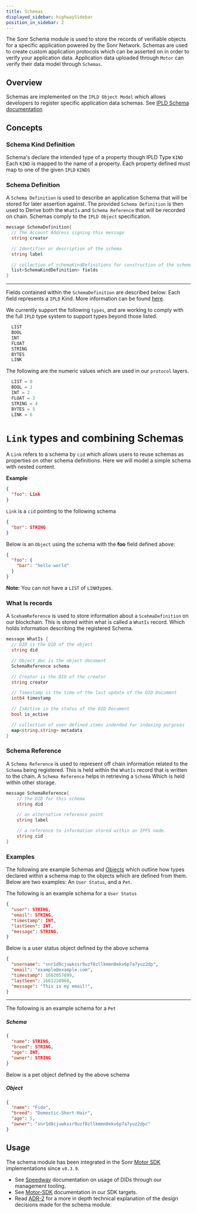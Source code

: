 ```yaml
---
title: Schemas
displayed_sidebar: highwaySidebar
position_in_sidebar: 2
---
```


The Sonr Schema module is used to store the records of verifiable objects for a specific application powered by the Sonr Network. Schemas are used to create custom application protocols which can be asserted on in order to verify your application data. Application data uploaded through `Motor` can verify their data model through `Schemas`.

## Overview
Schemas are implemented on the `IPLD Object Model` which allows developers to register specific application data schemas. See [IPLD Schema documentation](https://ipld.io/docs/schemas)

## Concepts

### Schema Kind Definition
Schema's declare the intended type of a property though IPLD Type `KIND` Each `KIND` is mapped to the name of a property. Each property defined must map to one of the given `IPLD` `KINDS`
### Schema Definition
A `Schema Definition` is used to describe an application Schema that will be stored for later assertion against. The provided `Schema Definition` is then used to Derive both the `WhatIs` and `Schema Reference` that will be recorded on chain. Schemas comply to the `IPLD Object` specification. 



```go
message SchemaDefinition{
  // The Account Address signing this message
  string creator

  // Identifier or description of the schema
  string label

  // collection of schemaKindDefinitions for construction of the schema
  list<SchemaKindDefinition> fields
}
```
---
Fields contained within the `SchemaDefinition` are described below:
Each field represents a `IPLD` Kind. More information can be found [here](https://ipld.io/docs/schemas/features/typekinds/).

We currently support the following `types`, and are working to comply with the full `IPLD` type system to support types beyond those listed. 
```go
  LIST
  BOOL
  INT
  FLOAT
  STRING
  BYTES
  LINK
```

The following are the numeric values which are used in our `protocol` layers.
```go
  LIST = 0
  BOOL = 1
  INT = 2
  FLOAT = 3
  STRING = 4
  BYTES = 5
  LINK = 6
```
# `Link` types and combining Schemas
A `Link` refers to a schema by `cid` which allows users to reuse schemas as properties on other schema definitions. Here we will model a simple schema with nested content.

**Example**
```json
{
  "foo": Link 
}
```
`Link` is a `cid` pointing to the following schema
```json
{
  "bar": STRING
}
```
Below is an `Object` using the schema with the **foo** field defined above:
```json
{
  "foo": {
    "bar": "hello-world"
  }
}
```
**Note:** You can not have a `LIST` of `LINK`types. 

### What Is records
A `ScehamReference` is used to store information about a `ScehmaDefinition` on our blockchain. This is stored within what is called a `WhatIs` record. Which holds information describing the registered Schema.

```go
message WhatIs {
  // DID is the DID of the object
  string did

  // Object_doc is the object document
  SchemaReference schema

  // Creator is the DID of the creator
  string creator

  // Timestamp is the time of the last update of the DID Document
  int64 timestamp

  // IsActive is the status of the DID Document
  bool is_active

  // collection of user defined items indended for indexing purposes
  map<string,string> metadata
}
```

### Schema Reference
A `Schema Reference` is used to represent off chain information related to the `Schema` being registered. This is held within the `WhatIs` record that is written to the chain. A `Schema Reference` helps in retrieving a `Schema` Which is held within other storage.

```go
message SchemaReference{
    // the DID for this schema
    string did

    // an alternative reference point
    string label

    // a reference to information stored within an IPFS node.
    string cid
}
```

### Examples
The following are example Schemas and [Objects](/docs/highway/modules/objects.md) which outline how types declared within a schema map to the objects which are defined from them. Below are two examples: An `User Status`, and a `Pet`.

The following is an example schema for a `User Status`

```json
{
  "user": STRING,
  "email": STRING,
  "timestamp": INT,
  "lastSeen": INT,
  "message": STRING,
}
```
Below is a user status object defined by the above schema
```json
{
  "username": "snr1d8cjuwkssr9uzf8zllkmmn0ekv6p7a7yuz2dp",
  "email": "example@example.com",
  "timestamp": 1662057099,
  "lastSeen": 1661220968,
  "message": "This is my email!",
}
```
----
The following is an example schema for a `Pet`
##### Schema
```json
{
  "name": STRING, 
  "breed": STRING, 
  "age": INT,
  "owner": STRING
}
```
Below is a pet object defined by the above schema

##### Object
```json
{
  "name": "Fido",
  "breed": "Domestic-Short-Hair",
  "age": 5,
  "owner": "snr1d8cjuwkssr9uzf8zllkmmn0ekv6p7a7yuz2dpc"
}
```

## Usage
The schema module has been integrated in the Sonr [Motor SDK](/docs/motor-sdk/intro.mdx) implementations since `v0.3.9`.
- See [Speedway](/docs/speedway/cli-cmds.mdx) documentation on usage of DIDs through our management tooling.
- See [Motor-SDK](/docs/motor-sdk/data/schemas.mdx) documentation in our SDK targets.
- Read [ADR-2](https://github.com/sonr-io/sonr/blob/dev/docs/architecture/2.md) for a more in depth technical explanation of the design decisions made for the schema module.
